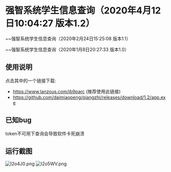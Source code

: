 # 强智系统学生信息查询（2020年4月12日10:04:27 版本1.2）

~~强智系统学生信息查询（2020年2月24日15:25:08 版本1.1）

~~强智系统学生信息查询（2020年1月8日20:27:33 版本1.0）

## 使用说明

点击其中的一个链接下载:

- https://www.lanzous.com/ib9parc  (推荐使用此链接)
- https://github.com/daimiaopeng/qiangzhi/releases/download/1.2/app.exe

## 已知bug

token不可用下查询会导致软件卡死崩溃

## 运行截图

![l2o4J0.png](https://s2.ax1x.com/2020/01/08/l2o4J0.png)
![l2o5WV.png](https://s2.ax1x.com/2020/01/08/l2o5WV.png)
